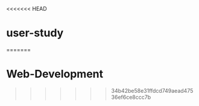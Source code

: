 <<<<<<< HEAD
# user-study
=======
# Web-Development
>>>>>>> 34b42be58e31ffdcd749aead47536ef6ce8ccc7b
